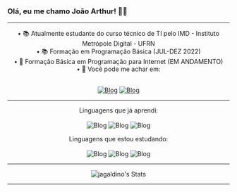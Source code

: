 ### Olá, eu me chamo João Arthur! 👋😉

<hr>
<div align="center">
• 📚 Atualmente estudante do curso técnico de TI pelo IMD - Instituto Metrópole Digital - UFRN<br>
• 📚 Formação em Programação Básica (JUL-DEZ 2022)<br>
• 🚧 Formação Básica em Programação para Internet (EM ANDAMENTO)<br>
• 📩 Você pode me achar em: <br> <br>


[![Blog](https://img.shields.io/badge/Gmail-D14836?style=for-the-badge&logo=gmail&logoColor=white
)](mailto:arthurgaldino811@gmail.com)
[![Blog](https://img.shields.io/badge/Instagram-E4405F?style=for-the-badge&logo=instagram&logoColor=white
)](https://www.instagram.com/_jagaldino/)
</div>

<hr><div align="center">
 
 Linguagens que já aprendi:<br><br>
 ![Blog](https://img.shields.io/badge/HTML5-E34F26?style=for-the-badge&logo=html5&logoColor=white)
 ![Blog](https://img.shields.io/badge/CSS3-1572B6?style=for-the-badge&logo=css3&logoColor=white)
 ![Blog](https://img.shields.io/badge/JavaScript-F7DF1E?style=for-the-badge&logo=javascript&logoColor=black)
  
 
 
 Linguagens que estou estudando:<br><br>
 ![Blog](https://img.shields.io/badge/Node.js-43853D?style=for-the-badge&logo=node.js&logoColor=white)
 ![Blog](https://img.shields.io/badge/React_Native-20232A?style=for-the-badge&logo=react&logoColor=61DAFB)
 ![Blog](https://img.shields.io/badge/TypeScript-007ACC?style=for-the-badge&logo=typescript&logoColor=white)

  
<hr>

![jagaldino's Stats](https://github-readme-stats.vercel.app/api?username=jagaldino&theme=gotham&show_icons=true&hide_border=true&count_private=true)
</div>
<hr>

